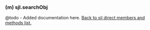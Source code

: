 ### (m) sjl.searchObj
@todo - Added documentation here.
[Back to sjl direct members and methods list.](#sjl-direct-members-and-methods)
